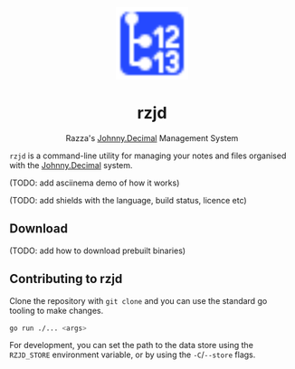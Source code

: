 <p align="center"><img src="logo.svg" alt="" height="128"></p>
<h1 align="center">rzjd</h1>
<p align="center">Razza's <a href="https://johnnydecimal.com/">Johnny.Decimal</a> Management System</p>

`rzjd` is a command-line utility for managing your notes and files organised with the [Johnny.Decimal] system.

(TODO: add asciinema demo of how it works)

(TODO: add shields with the language, build status, licence etc)

[Johnny.Decimal]: https://johnnydecimal.com/

## Download

(TODO: add how to download prebuilt binaries)

## Contributing to rzjd

Clone the repository with `git clone` and you can use the standard go tooling
to make changes.

```bash
go run ./... <args>
```

For development, you can set the path to the data store using the `RZJD_STORE`
environment variable, or by using the `-C`/`--store` flags.
